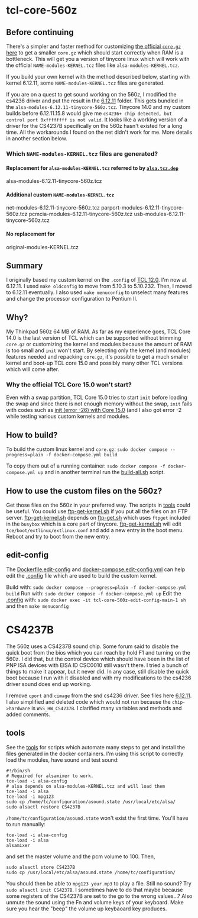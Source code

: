 # tcl-core-560z

## Before continuing
There's a simpler and faster method for customizing 
[the official `core.gz` here](https://forum.tinycorelinux.net/index.php/topic,27458.msg176935.html#msg176935)
to get a smaller `core.gz` which should start correctly when RAM is a bottleneck.
This will get you a version of tinycore linux which will work with the official
`NAME-modules-KERNEL.tcz` files like `alsa-modules-KERNEL.tcz`.

If you build your own kernel with the method described below, starting with kernel 6.12.11, some
`NAME-modules-KERNEL.tcz` files are generated.

If you are on a quest to get sound working on the 560z, I modified the cs4236 driver and put the result in the
[6.12.11](./6.12.11/) folder. This gets bundled in the `alsa-modules-6.12.11-tinycore-560z.tcz`. Tinycore 14.0 and
my custom builds before 6.12.11.15.8 would give me `cs4236+ chip detected, but control port 0xffffffff is not valid`.
It looks like a working version of a driver for the CS4237B specifically on the 560z hasn't existed for a
long time. All the workarounds I found on the net didn't work for me. More details in another section below.

### Which `NAME-modules-KERNEL.tcz` files are generated?
#### Replacement for `alsa-modules-KERNEL.tcz` referred to by [`alsa.tcz.dep`](http://tinycorelinux.net/15.x/x86/tcz/alsa.tcz.dep)
alsa-modules-6.12.11-tinycore-560z.tcz
#### Additional custom `NAME-modules-KERNEL.tcz`
net-modules-6.12.11-tinycore-560z.tcz
parport-modules-6.12.11-tinycore-560z.tcz
pcmcia-modules-6.12.11-tinycore-560z.tcz
usb-modules-6.12.11-tinycore-560z.tcz
#### No replacement for
original-modules-KERNEL.tcz

## Summary
I originally based my custom kernel on the `.config` of
[TCL 12.0](http://tinycorelinux.net/12.x/x86/release/src/kernel/config-5.10.3-tinycore).
I'm now at 6.12.11. I used `make oldconfig` to move from 5.10.3 to 5.10.232. Then, I moved to 6.12.11 eventually.
I also used `make menuconfig` to unselect many features and change the processor configuration to Pentium II.

## Why?
My Thinkpad 560z 64 MB of RAM. As far as my experience goes, TCL Core 14.0 is the last version of TCL which can be
supported without trimming `core.gz` or customizing the kernel and modules because the amount of RAM is too small
and `init` won't start. By selecting only the kernel (and modules) features needed and repacking `core.gz`,
it's possible to get a much smaller kernel and boot-up TCL core 15.0 and possibly many other TCL versions
which will come after.

### Why the official TCL Core 15.0 won't start?
Even with a swap partition, TCL Core 15.0 tries to start `init` before loading the swap and since there is 
not enough memory without the swap, `init` fails with codes such as 
[init (error -26) with Core 15.0](https://forum.tinycorelinux.net/index.php/topic,27458.0.html) (and I also
got error -2 while testing various custom kernels and modules.

## How to build?
To build the custom linux kernel and `core.gz`: 
`sudo docker compose --progress=plain -f docker-compose.yml build`

To copy them out of a running container: 
`sudo docker compose -f docker-compose.yml up` and in another terminal 
run the [build-all.sh](./tools/build-all.sh) script.

## How to use the custom files on the 560z?
Get those files on the 560z in your preferred way. The scripts in [tools](./tools) could be useful.
You could use [ftp-get-kernel.sh](./tools/ftp-get-kernel.sh) if you put all the files on an FTP server.
[ftp-get-kernel.sh](./tools/ftp-get-kernel.sh) depends on [ftp-get.sh](./tools/ftp-get.sh)
which uses `ftpget` included in the `busybox` which is a core part of tinycore.
[ftp-get-kernel.sh](./tools/ftp-get-kernel.sh) will edit `tce/boot/extlinux/extlinux.conf`
and add a new entry in the boot menu. Reboot and try to boot from the new entry.

## edit-config
The [Dockerfile.edit-config](Dockerfile.edit-config) and
[docker-compose.edit-config.yml](docker-compose.edit-config.yml)
can help edit the [.config](.config) file which are used to build the custom kernel.

Build with: `sudo docker compose --progress=plain -f docker-compose.yml build`
Run with: `sudo docker compose -f docker-compose.yml up`
Edit the [.config](.config) with: `sudo docker exec -it tcl-core-560z-edit-config-main-1 sh`
and then `make menuconfig`

# CS4237B
The 560z uses a CS4237B sound chip. Some forum said to disable the quick boot from the
bios which you can reach by hold F1 and turning on the 560z. I did that, but the control
device which should have been in the list of PNP ISA devices with EISA ID CSC0010 still
wasn't there. I tried a bunch of things to make it appear, but it never did. In any case,
still disable the quick boot because I run with it disabled and with my modifications
to the cs4236 driver sound does end up working.

I remove `cport` and `cimage` from the snd cs4236 driver. See files here [6.12.11](./6.12.11/).
I also simplified and deleted code which would not run because the `chip->hardware` is
`WSS_HW_CS4237B`. I clarified many variables and methods and added comments.

## tools
See the [tools](./tools/) for scripts which automate many steps
to get and install the files generated in the docker containers.
I'm using this script to correctly load the modules, have sound and test sound:
```
#!/bin/sh
# Required for alsamixer to work.
tce-load -i alsa-config
# alsa depends on alsa-modules-KERNEL.tcz and will load them
tce-load -i alsa
tce-load -i mpg123
sudo cp /home/tc/configuration/asound.state /usr/local/etc/alsa/
sudo alsactl restore CS4237B
```
`/home/tc/configuration/asound.state` won't exist the first time.
You'll have to run manually:
```
tce-load -i alsa-config
tce-load -i alsa
alsamixer
```
and set the master volume and the pcm volume to 100. Then,
```
sudo alsactl store CS4237B
sudo cp /usr/local/etc/alsa/asound.state /home/tc/configuration/
```
You should then be able to `mpg123 your.mp3` to play a file.
Still no sound? Try `sudo alsactl init CS4237B`. I sometimes
have to do that maybe because some registers of the CS4237B are
set to the go to the wrong values...? Also unmute the sound
using the Fn and volume keys of your keyboard. Make sure you
hear the "beep" the volume up keybaoard key produces.

